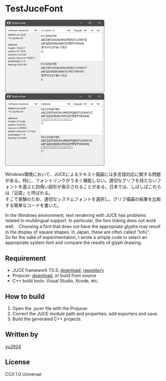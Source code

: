 # TestJuceFont

<img src="media/Yu Gothic UI.png" width="320">
<img src="media/Verdana.png" width="320">

Windows環境において、JUCEによるテキスト描画には多言語対応に関する問題がある。特に、フォントリンクがうまく機能しない。適切なグリフを持たないフォントを選ぶと四角い図形が表示されることがある。日本では、しばしばこれらは「豆腐」と呼ばれる。  
そこで実験のため、適切なシステムフォントを選択し、グリフ描画の結果を比較する簡単なコードを書いた。

In the Windows environment, text rendering with JUCE has problems related to multilingual support. In particular, the font linking does not work well.　Choosing a font that does not have the appropriate glyphs may result in the display of square shapes. In Japan, these are often called "tofu".  
So for the sake of experimentation, I wrote a simple code to select an appropriate system font and compare the results of glyph drawing.

## Requirement

* JUCE framework 7.0.5: [download](https://juce.com/get-juce/download), [repository](https://github.com/juce-framework/JUCE)
* Projucer: [download](https://juce.com/discover/projucer), or build from source
* C++ build tools: Visual Studio, Xcode, etc.

## How to build

1. Open the .jucer file with the Projucer.
2. Correct the JUCE module path and properties, add exporters and save.
3. Build the generated C++ projects.

## Written by

[yu2924](https://twitter.com/yu2924)

## License

CC0 1.0 Universal
